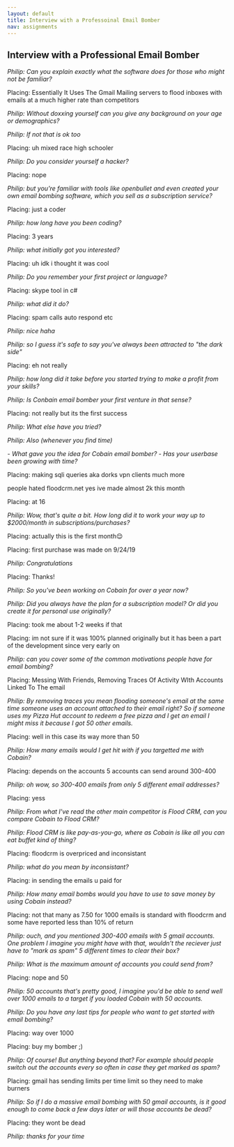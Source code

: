 ```yaml
---
layout: default
title: Interview with a Professoinal Email Bomber
nav: assignments
---
```


## Interview with a Professional Email Bomber

*Philip: Can you explain exactly what the software does for those who might not be familiar?*

Placing: Essentially It Uses The Gmail Mailing servers to flood inboxes with emails at a much higher rate than competitors

*Philip: Without doxxing yourself can you give any background on your age or demographics?*

*Philip: If not that is ok too*

Placing: uh mixed race high schooler

*Philip: Do you consider yourself a hacker?*

Placing: nope

*Philip: but you're familiar with tools like openbullet and even created your own email bombing software, which you sell as a subscription service?*

Placing: just a coder

*Philip: how long have you been coding?*

Placing: 3 years

*Philip: what initially got you interested?*

Placing: uh idk i thought it was cool

*Philip: Do you remember your first project or language?*

Placing: skype tool in c#

*Philip: what did it do?*

Placing: spam calls auto respond etc

*Philip: nice haha*

*Philip: so I guess it's safe to say you've always been attracted to "the dark side"*

Placing: eh not really

*Philip: how long did it take before you started trying to make a profit from your skills?*

*Philip: Is Conbain email bomber your first venture in that sense?*

Placing: not really but its the first success

*Philip: What else have you tried?*

*Philip: Also (whenever you find time)*

*- What gave you the idea for Cobain email bomber?*
*- Has your userbase been growing with time?*

Placing: making sqli queries aka dorks
vpn clients
much more

people hated floodcrm.net
yes ive made almost 2k this month

Placing: at 16

*Philip: Wow, that's quite a bit. How long did it to work your way up to $2000/month in subscriptions/purchases?*

Placing: actually this is the first month😌

Placing: first purchase was made on 9/24/19

*Philip: Congratulations*

Placing: Thanks!

*Philip: So you've been working on Cobain for over a year now?*

*Philip: Did you always have the plan for a subscription model? Or did you create it for personal use originally?*

Placing: took me about 1-2 weeks if that

Placing: im not sure if it was 100% planned originally but it has been a part of the development since very early on

*Philip: can you cover some of the common motivations people have for email bombing?*

Placing: Messing With Friends, Removing Traces Of Activity WIth Accounts Linked To The email

*Philip: By removing traces you mean flooding someone's email at the same time someone uses an account attached to their email right? So if someone uses my Pizza Hut account to redeem a free pizza and I get an email I might miss it because I got 50 other emails.*

Placing: well in this case its way more than 50

*Philip: How many emails would I get hit with if you targetted me with Cobain?*

Placing: depends on the accounts 5 accounts can send around 300-400

*Philip: oh wow, so 300-400 emails from only 5 different email addresses?*

Placing: yess

*Philip: From what I've read the other main competitor is Flood CRM, can you compare Cobain to Flood CRM?*

*Philip: Flood CRM is like pay-as-you-go, where as Cobain is like all you can eat buffet kind of thing?*

Placing: floodcrm is overpriced and inconsistant

*Philip: what do you mean by inconsistant?*

Placing: in sending the emails u paid for

*Philip: How many email bombs would you have to use to save money by using Cobain instead?*

Placing: not that many as 7.50 for 1000 emails is standard with floodcrm and some have reported less than 10% of return

*Philip: ouch, and you mentioned 300-400 emails with 5 gmail accounts. One problem I imagine you might have with that, wouldn't the reciever just have to "mark as spam" 5 different times to clear their box?*

*Philip: What is the maximum amount of accounts you could send from?*

Placing: nope and 50

*Philip: 50 accounts that's pretty good, I imagine you'd be able to send well over 1000 emails to a target if you loaded Cobain with 50 accounts.*

*Philip: Do you have any last tips for people who want to get started with email bombing?*

Placing: way over 1000

Placing: buy my bomber ;)

*Philip: Of course! But anything beyond that? For example should people switch out the accounts every so often in case they get marked as spam?*

Placing: gmail has sending limits per time limit so they need to make burners

*Philip: So if I do a massive email bombing with 50 gmail accounts, is it good enough to come back a few days later or will those accounts be dead?*

Placing: they wont be dead

*Philip: thanks for your time*
